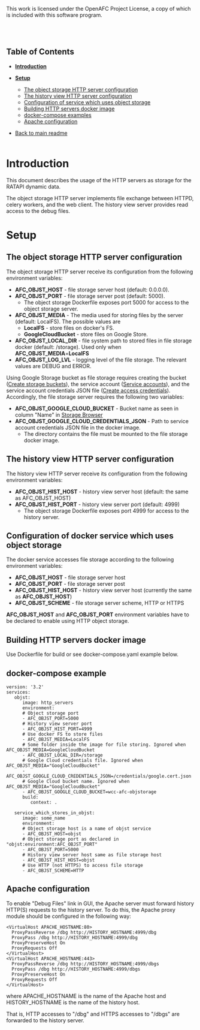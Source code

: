 This work is licensed under the OpenAFC Project License, a copy of which is included with this software program.

<br />
<br />

## Table of Contents
- [**Introduction**](#introduction)
- [**Setup**](#setup)
  - [The object storage HTTP server configuration](#the-object-storage-http-server-configuration)
  - [The history view HTTP server configuration](#the-history-view-http-server-configuration)
  - [Configuration of service which uses object storage](#configuration-of-docker-service-which-uses-object-storage)
  - [Building HTTP servers docker image](#building-http-servers-docker-image)
  - [docker-compose examples](#docker-compose-example)
  - [Apache configuration](#apache-configuration)

- [Back to main readme](/README.md)
<br /><br />

# **Introduction**

This document describes the usage of the HTTP servers as storage for the RATAPI dynamic data.

The object storage HTTP server implements file exchange between HTTPD, celery workers, and the web client.
The history view server provides read access to the debug files.

# **Setup**
## The object storage HTTP server configuration
The object storage HTTP server receive its configuration from the following environment variables:
- **AFC_OBJST_HOST** - file storage server host (default: 0.0.0.0).
- **AFC_OBJST_PORT** - file storage server post (default: 5000).
    - The object storage Dockerfile exposes port 5000 for access to the object storage server.
- **AFC_OBJST_MEDIA** - The media used for storing files by the server (default: LocalFS). The possible values are
    - **LocalFS** - store files on docker's FS.
    - **GoogleCloudBucket** - store files on Google Store.
- **AFC_OBJST_LOCAL_DIR** - file system path to stored files in file storage docker (default: /storage). Used only when **AFC_OBJST_MEDIA**=**LocalFS**
- **AFC_OBJST_LOG_LVL** - logging level of the file storage. The relevant values are DEBUG and ERROR.

Using Google Storage bucket as file storage requires creating the bucket ([Create storage buckets](https://cloud.google.com/storage/docs/creating-buckets)),
the service account ([Service accounts](https://cloud.google.com/iam/docs/service-accounts)),
and the service account credentials JSON file ([Create access credentials](https://developers.google.com/workspace/guides/create-credentials#service-account)).
Accordingly, the file storage server requires the following two variables:

- **AFC_OBJST_GOOGLE_CLOUD_BUCKET** - Bucket name as seen in column "Name" in [Storage Browser](https://console.cloud.google.com/storage/browser)
- **AFC_OBJST_GOOGLE_CLOUD_CREDENTIALS_JSON** - Path to service account credentials JSON file in the docker image.
    - The directory contains the file must be mounted to the file storage docker image.

## The history view HTTP server configuration
The history view HTTP server receive its configuration from the following environment variables:
- **AFC_OBJST_HIST_HOST** - history view server host (default: the same as AFC_OBJST_HOST)
- **AFC_OBJST_HIST_PORT** - history view server port (default: 4999)
    - The object storage Dockerfile exposes port 4999 for access to the history server.

## Configuration of docker service which uses object storage
The docker service accesses file storage according to the following environment variables:
- **AFC_OBJST_HOST** - file storage server host
- **AFC_OBJST_PORT** - file storage server post
- **AFC_OBJST_HIST_HOST** - history view server host (currently the same as **AFC_OBJST_HOST**)
- **AFC_OBJST_SCHEME** - file storage server scheme, HTTP or HTTPS

**AFC_OBJST_HOST** and **AFC_OBJST_PORT** environment variables have to be declared to enable using HTTP object storage.

## Building HTTP servers docker image
Use Dockerfile for build or see docker-compose.yaml example below.

## docker-compose example

```
version: '3.2'
services:
   objst:
      image: http_servers
      environment:
      # Object storage port
      - AFC_OBJST_PORT=5000
      # History view server port
      - AFC_OBJST_HIST_PORT=4999
      # Use docker FS to store files
      - AFC_OBJST_MEDIA=LocalFS
      # Some folder inside the image for file storing. Ignored when AFC_OBJST_MEDIA=GoogleCloudBucket
      - AFC_OBJST_LOCAL_DIR=/storage
      # Google Cloud credentials file. Ignored when AFC_OBJST_MEDIA="GoogleCloudBucket"
      - AFC_OBJST_GOOGLE_CLOUD_CREDENTIALS_JSON=/credentials/google.cert.json
      # Google Cloud bucket name. Ignored when AFC_OBJST_MEDIA="GoogleCloudBucket"
      - AFC_OBJST_GOOGLE_CLOUD_BUCKET=wcc-afc-objstorage
      build:
         context: .

   service_which_stores_in_objst:
      image: some_name
      environment:
      # Object storage host is a name of objst service
      - AFC_OBJST_HOST=objst
      # Object storage port as declared in "objst:environment:AFC_OBJST_PORT"
      - AFC_OBJST_PORT=5000
      # History view server host same as file storage host
      - AFC_OBJST_HIST_HOST=objst
      # Use HTTP (not HTTPS) to access file storage
      - AFC_OBJST_SCHEME=HTTP
```

## Apache configuration
To enable "Debug Files" link in GUI, the Apache server must forward history HTTP(S) requests to the history server.
To do this, the Apache proxy module should be configured in the following way:
```
<VirtualHost APACHE_HOSTNAME:80>
  ProxyPassReverse /dbg http://HISTORY_HOSTNAME:4999/dbg
  ProxyPass /dbg http://HISTORY_HOSTNAME:4999/dbg
  ProxyPreserveHost On
  ProxyRequests Off
</VirtualHost>
<VirtualHost APACHE_HOSTNAME:443>
  ProxyPassReverse /dbg http://HISTORY_HOSTNAME:4999/dbgs
  ProxyPass /dbg http://HISTORY_HOSTNAME:4999/dbgs
  ProxyPreserveHost On
  ProxyRequests Off
</VirtualHost>
```
where APACHE_HOSTNAME is the name of the Apache host and HISTORY_HOSTNAME is the name of the history host.

That is, HTTP accesses to "/dbg" and HTTPS accesses to "/dbgs" are forwarded to the history server.
